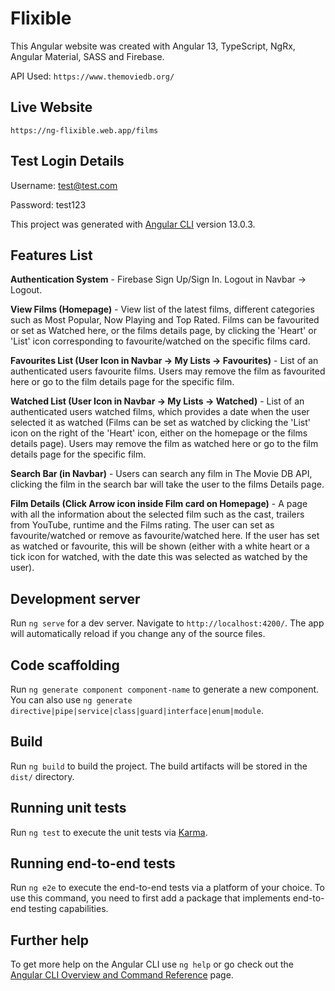 # Flixible

This Angular website was created with Angular 13, TypeScript, NgRx, Angular Material, SASS and Firebase.

API Used: `https://www.themoviedb.org/`

## Live Website

`https://ng-flixible.web.app/films`

## Test Login Details

Username: test@test.com 

Password: test123

This project was generated with [Angular CLI](https://github.com/angular/angular-cli) version 13.0.3.

## Features List

**Authentication System** - Firebase Sign Up/Sign In. Logout in Navbar -> Logout.

**View Films (Homepage)** - View list of the latest films, different categories such as Most Popular, Now Playing and Top Rated. Films can be favourited or set as Watched here, or the films details page, by clicking the 'Heart' or 'List' icon corresponding to favourite/watched on the specific films card.

**Favourites List (User Icon in Navbar -> My Lists -> Favourites)** - List of an authenticated users favourite films. Users may remove the film as favourited here or go to the film details page for the specific film.

**Watched List (User Icon in Navbar -> My Lists -> Watched)** - List of an authenticated users watched films, which provides a date when the user selected it as watched (Films can be set as watched by clicking the 'List' icon on the right of the 'Heart' icon, either on the homepage or the films details page). Users may remove the film as watched here or go to the film details page for the specific film.

**Search Bar (in Navbar)** - Users can search any film in The Movie DB API, clicking the film in the search bar will take the user to the films Details page. 

**Film Details (Click Arrow icon inside Film card on Homepage)** - A page with all the information about the selected film such as the cast, trailers from YouTube, runtime and the Films rating. The user can set as favourite/watched or remove as favourite/watched here. If the user has set as watched or favourite, this will be shown (either with a white heart or a tick icon for watched, with the date this was selected as watched by the user).

## Development server

Run `ng serve` for a dev server. Navigate to `http://localhost:4200/`. The app will automatically reload if you change any of the source files.

## Code scaffolding

Run `ng generate component component-name` to generate a new component. You can also use `ng generate directive|pipe|service|class|guard|interface|enum|module`.

## Build

Run `ng build` to build the project. The build artifacts will be stored in the `dist/` directory.

## Running unit tests

Run `ng test` to execute the unit tests via [Karma](https://karma-runner.github.io).

## Running end-to-end tests

Run `ng e2e` to execute the end-to-end tests via a platform of your choice. To use this command, you need to first add a package that implements end-to-end testing capabilities.

## Further help

To get more help on the Angular CLI use `ng help` or go check out the [Angular CLI Overview and Command Reference](https://angular.io/cli) page.
